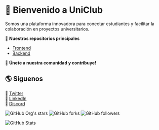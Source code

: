 # 🚀 Bienvenido a UniClub  

Somos una plataforma innovadora para conectar estudiantes y facilitar la colaboración en proyectos universitarios.  

🌟 **Nuestros repositorios principales**  
- [Frontend](https://github.com/UniClub-SocialNetwork/UClub-Frontend)  
- [Backend](https://github.com/UniClub-SocialNetwork/UClub-Backend)  

📢 **Únete a nuestra comunidad y contribuye!**  

## 🌎 Síguenos  
📌 [Twitter](https://twitter.com/uniclub)  
📌 [LinkedIn](https://linkedin.com/company/uniclub)  
📌 [Discord](https://discord.gg/uniclub)  


![GitHub Org's stars](https://img.shields.io/github/stars/UniClub-SocialNetwork?style=social)
![GitHub forks](https://img.shields.io/github/forks/UniClub-SocialNetwork?style=social)
![GitHub followers](https://img.shields.io/github/followers/UniClub-SocialNetwork?style=social)


![GitHub Stats](https://github-readme-stats.vercel.app/api?username=UniClub-SocialNetwork&show_icons=true&theme=radical)
